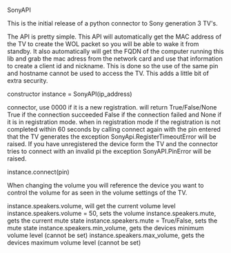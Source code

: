 SonyAPI

This is the initial release of a python connector to Sony generation 3 TV's.

The API is pretty simple. This API will automatically get the MAC address of the TV to create the WOL packet  so you will be able to wake it from standby. It also automatically will get the FQDN of the computer running this lib and grab the mac adress from the network card and use that information to create a client id and nickname. This is done so the use of the same pin and hostname cannot be used to access the TV. This adds a little bit of extra security.

constructor
instance = SonyAPI(ip_address)

connector, use 0000 if it is a new registration. will return True/False/None True if the connection succeeded False if the connection failed and None if it is in registration mode. when in registration mode if the registration is not completed within 60 seconds by calling connect again with the pin entered that the TV generates the exception SonyApi.RegisterTimeoutError will be raised. If you have unregistered the device form the TV and the connector tries to connect with an invalid pi the exception SonyAPI.PinError will be raised.

instance.connect(pin)

When changing the volume you will reference the device you want to control the volume for as seen in the volume settings of the TV.

instance.speakers.volume,  will get the current volume level
instance.speakers.volume = 50, sets the volume
instance.speakers.mute, gets the current mute state
instance.speakers.mute = True/False, sets the mute state
instance.speakers.min_volume, gets the devices minimum volume level (cannot be set)
instance.speakers.max_volume, gets the devices maximum volume level (cannot be set)


